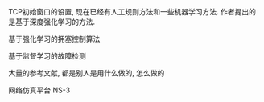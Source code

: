 TCP初始窗口的设置, 现在已经有人工规则方法和一些机器学习方法. 作者提出的是基于深度强化学习的方法.

基于强化学习的拥塞控制算法

基于监督学习的故障检测

大量的参考文献, 都是别人是用什么做的, 怎么做的

网络仿真平台 NS-3

